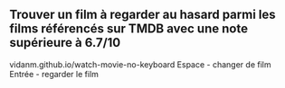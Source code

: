 ## Trouver un film à regarder au hasard parmi les films référencés sur TMDB avec une note supérieure à 6.7/10
vidanm.github.io/watch-movie-no-keyboard
Espace - changer de film
Entrée - regarder le film
